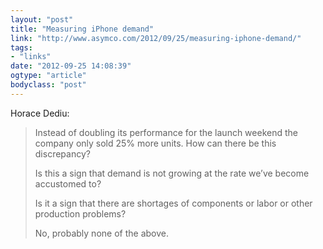 ```yaml
---
layout: "post"
title: "Measuring iPhone demand"
link: "http://www.asymco.com/2012/09/25/measuring-iphone-demand/"
tags: 
- "links"
date: "2012-09-25 14:08:39"
ogtype: "article"
bodyclass: "post"
---
```


Horace Dediu:

> Instead of doubling its performance for the launch weekend the company only sold 25% more units. How can there be this discrepancy?
> 
> Is this a sign that demand is not growing at the rate we’ve become accustomed to?
> 
> Is it a sign that there are shortages of components or labor or other production problems?
> 
> No, probably none of the above.